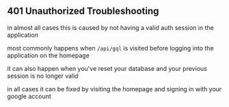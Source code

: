 ## 401 Unauthorized Troubleshooting

in almost all cases this is caused by not having a valid auth session in the application

most commonly happens when `/api/gql` is visited before logging into the application on the homepage

it can also happen when you've reset your database and your previous session is no longer valid

in all cases it can be fixed by visiting the homepage and signing in with your google account
